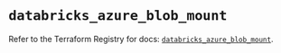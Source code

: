 # `databricks_azure_blob_mount`

Refer to the Terraform Registry for docs: [`databricks_azure_blob_mount`](https://registry.terraform.io/providers/databricks/databricks/1.44.0/docs/resources/azure_blob_mount).
